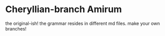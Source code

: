 # Cheryllian-branch Amirum
the original-ish!
the grammar resides in different md files.
make your own branches!
